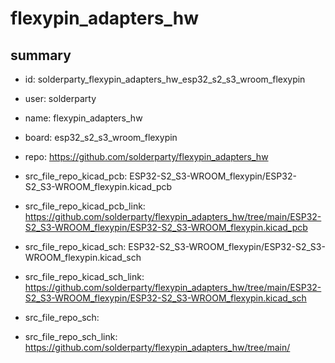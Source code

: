 # flexypin_adapters_hw
 
## summary 
* id: solderparty_flexypin_adapters_hw_esp32_s2_s3_wroom_flexypin
* user: solderparty
* name: flexypin_adapters_hw
* board: esp32_s2_s3_wroom_flexypin
* repo: https://github.com/solderparty/flexypin_adapters_hw
* src_file_repo_kicad_pcb: ESP32-S2_S3-WROOM_flexypin/ESP32-S2_S3-WROOM_flexypin.kicad_pcb
* src_file_repo_kicad_pcb_link: https://github.com/solderparty/flexypin_adapters_hw/tree/main/ESP32-S2_S3-WROOM_flexypin/ESP32-S2_S3-WROOM_flexypin.kicad_pcb
* src_file_repo_kicad_sch: ESP32-S2_S3-WROOM_flexypin/ESP32-S2_S3-WROOM_flexypin.kicad_sch
* src_file_repo_kicad_sch_link: https://github.com/solderparty/flexypin_adapters_hw/tree/main/ESP32-S2_S3-WROOM_flexypin/ESP32-S2_S3-WROOM_flexypin.kicad_sch

* src_file_repo_sch: 
* src_file_repo_sch_link: https://github.com/solderparty/flexypin_adapters_hw/tree/main/




